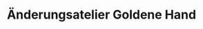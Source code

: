 ---
title: "Änderungsatelier Goldene Hand"
url: /bochum/aenderungsatelier-goldene-hand/
shop: Schneiderei
---